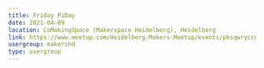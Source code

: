 ```yaml
---
title: Friday PiDay
date: 2021-04-09
location: CoMakingSpace (Makerspace Heidelberg), Heidelberg
link: https://www.meetup.com/Heidelberg-Makers-Meetup/events/pksqwryccgbmb/
usergroup: makershd
type: usergroup
---
```

